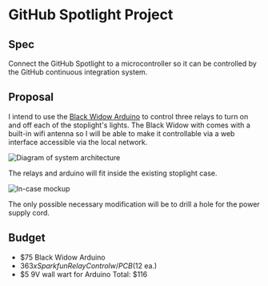 GitHub Spotlight Project
========================

Spec
--------

Connect the GitHub Spotlight to a microcontroller so it can be controlled by the GitHub continuous integration system.

Proposal
------------

I intend to use the [Black Widow Arduino](http://asynclabs.com/store?page=shop.product_details&flypage=flypage.tpl&product_id=23&category_id=11&keyword=wifi) to control three relays to turn on and off each of the stoplight's lights. The Black Widow with comes with a built-in wifi antenna so I will be able to make it controllable via a web interface accessible via the local network.

![Diagram of system architecture](http://farm5.static.flickr.com/4067/4566630131_1da830b1b0.jpg "Diagram of system architecture")

The relays and arduino will fit inside the existing stoplight case.

![In-case mockup](http://farm5.static.flickr.com/4019/4566583637_725a2393d2.jpg "Mockup of Arduino and relays in case")

The only possible necessary modification will be to drill a hole for the power supply cord.

Budget
----------

* $75 Black Widow Arduino 
* $36 3x Sparkfun Relay Control w/ PCB ($12 ea.)
* $5 9V wall wart for Arduino
Total: $116